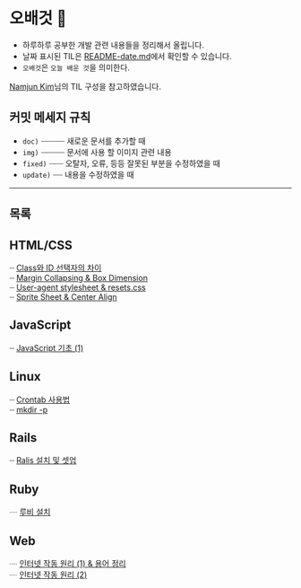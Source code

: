 # 오배것 :pencil:
- 하루하루 공부한 개발 관련 내용들을 정리해서 올립니다.
- 날짜 표시된 TIL은 [README-date.md](./README-date.md)에서 확인할 수 있습니다.
- `오배것`은 `오늘 배운 것`을 의미한다. 

[Namjun Kim](https://github.com/namjunemy/TIL)님의 TIL 구성을 참고하였습니다.

## 커밋 메세지 규칙
- `doc)` ┈┈┈┈┈ 새로운 문서를 추가할 때
- `img)` ┈┈┈┈┈ 문서에 사용 할 이미지 관련 내용
- `fixed)` ┈┈┈ 오탈자, 오류, 등등 잘못된 부분을 수정하였을 때
- `update)` ┈┈ 내용을 수정하였을 때

<hr>

## 목록
## HTML/CSS <a id="html-css"></a>
┈  [Class와 ID 선택자의 차이](https://github.com/myoiwritescode/TIL/tree/master/Frontend/2019/08/17.md)<br>
┈  [Margin Collapsing & Box Dimension](https://github.com/myoiwritescode/TIL/tree/master/Frontend/2019/08/18.md)<br>
┈  [User-agent stylesheet & resets.css](https://github.com/myoiwritescode/TIL/tree/master/Frontend/2019/08/19.md)<br>
┈  [Sprite Sheet & Center Align](https://github.com/myoiwritescode/TIL/tree/master/Frontend/2019/08/26.md)<br>

## JavaScript <a id="js"></a>
┈  [JavaScript 기초 (1)](https://github.com/myoiwritescode/TIL/tree/master/JavaScript/2019/08/28.md)<br>

## Linux <a id="linux"></a>
┈  [Crontab 사용법](https://github.com/myoiwritescode/TIL/tree/master/Linux/2019/08/19.md)<br>
┈  [mkdir -p](https://github.com/myoiwritescode/TIL/tree/master/Linux/2019/08/16.md)<br>

## Rails <a id="rails"></a>
┈  [Ralis 설치 및 셋업](https://github.com/myoiwritescode/TIL/tree/master/Rails/2019/08/16.md)<br>

## Ruby <a id="ruby"></a>
┈  [루비 설치](https://github.com/myoiwritescode/TIL/tree/master/Ruby/2019/08/16.md)<br>

## Web <a id="web"></a>
┈  [인터넷 작동 원리 (1) & 용어 정리](https://github.com/myoiwritescode/TIL/tree/master/Web/2019/08/16.md)<br>
┈  [인터넷 작동 원리 (2)](https://github.com/myoiwritescode/TIL/tree/master/Web/2019/08/17.md)<br>

